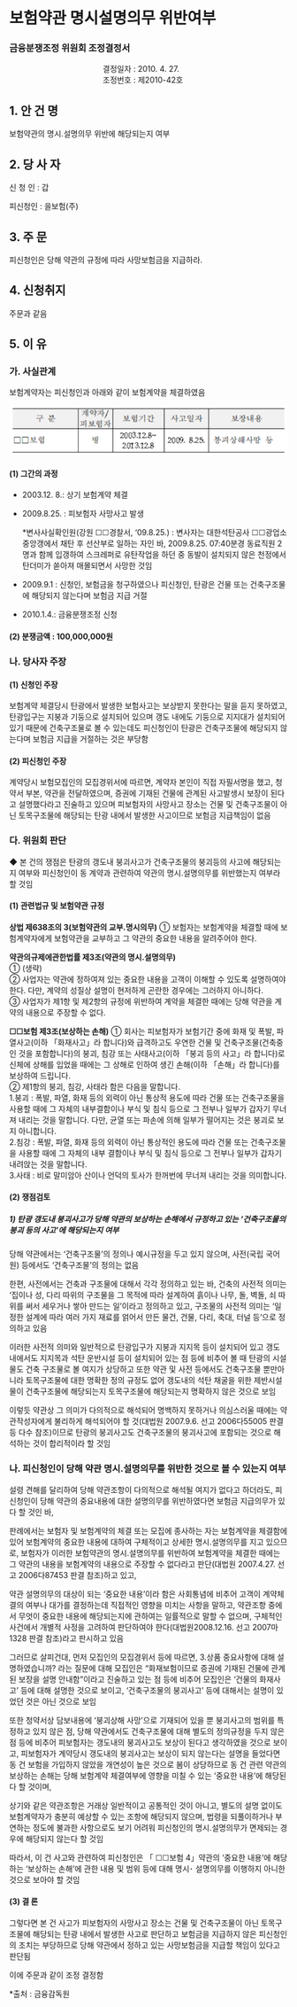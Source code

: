 # 보험약관 명시설명의무 위반여부


### 금융분쟁조정 위원회 조정결정서

&nbsp;&nbsp;&nbsp;&nbsp;&nbsp;&nbsp;&nbsp;&nbsp;&nbsp;&nbsp; &nbsp;&nbsp;&nbsp;&nbsp;&nbsp;&nbsp;&nbsp;&nbsp;&nbsp;&nbsp; &nbsp;&nbsp;&nbsp;&nbsp;&nbsp;&nbsp;&nbsp;&nbsp;&nbsp;&nbsp; &nbsp;&nbsp;&nbsp;&nbsp;&nbsp;&nbsp;&nbsp;&nbsp;&nbsp;&nbsp;결정일자 : 2010. 4. 27.<br>&nbsp;&nbsp;&nbsp;&nbsp;&nbsp;&nbsp;&nbsp;&nbsp;&nbsp;&nbsp; &nbsp;&nbsp;&nbsp;&nbsp;&nbsp;&nbsp;&nbsp;&nbsp;&nbsp;&nbsp; &nbsp;&nbsp;&nbsp;&nbsp;&nbsp;&nbsp;&nbsp;&nbsp;&nbsp;&nbsp; &nbsp;&nbsp;&nbsp;&nbsp;&nbsp;&nbsp;&nbsp;&nbsp;&nbsp;&nbsp;조정번호 : 제2010-42호

## 1. 안 건 명
보험약관의 명시․설명의무 위반에 해당되는지 여부

## 2. 당 사 자 

신 청 인  :  갑

피신청인  :  을보험(주)


## 3. 주    문

피신청인은 당해 약관의 규정에 따라 사망보험금을 지급하라.

## 4. 신청취지 

주문과 같음


## 5. 이   유 

### 가. 사실관계
 
보험계약자는 피신청인과 아래와 같이 보험계약을 체결하였음

![alt image](https://raw.githubusercontent.com/aijinet/bodoc-claim-contents/master/contents/images/130_1.PNG)

<!--
구 분
계약자/
피보험자
보험기간
사고일자
보장내용
☐☐보험
병
2003.12.8~
2013.12.8
2009. 8.25.
 붕괴상해사망 등
-->


#### (1) 그간의 과정

* 2003.12. 8.: 상기 보험계약 체결

* 2009.8.25. : 피보험자 사망사고 발생

    *변사사실확인원(강원 ☐☐경찰서, ‘09.8.25.) : 변사자는 대한석탄공사 ☐☐광업소 중앙갱에서 채탄 후 선산부로 일하는 자인 바, 2009.8.25. 07:40분경 동료직원 2명과 함께 입갱하여 스크레퍼로 유탄작업을 하던 중 동발이 설치되지 않은 천정에서 탄더미가 쏟아져 매몰되면서 사망한 것임

* 2009.9.1 : 신청인, 보험금을 청구하였으나 피신청인, 탄광은 건물 또는 건축구조물에 해당되지 않는다며 보험금 지급 거절

* 2010.1.4.: 금융분쟁조정 신청

#### (2) 분쟁금액 : 100,000,000원 


### 나. 당사자 주장 

#### (1) 신청인 주장 

보험계약 체결당시 탄광에서 발생한 보험사고는 보상받지 못한다는 말을 듣지 못하였고, 탄광입구는 지붕과 기둥으로 설치되어 있으며 갱도 내에도 기둥으로 지지대가 설치되어 있기 때문에 건축구조물로 볼 수 있는데도 피신청인이 탄광은 건축구조물에 해당되지 않는다며 보험금 지급을 거절하는 것은 부당함
 
#### (2) 피신청인 주장

계약당시 보험모집인의 모집경위서에 따르면, 계약자 본인이 직접 자필서명을 했고, 청약서 부본, 약관을 전달하였으며, 증권에 기재된 건물에 관계된 사고발생시 보장이 된다고 설명했다라고 진술하고 있으며 피보험자의 사망사고 장소는 건물 및 건축구조물이 아닌 토목구조물에 해당되는 탄광 내에서 발생한 사고이므로 보험금 지급책임이 없음


### 다. 위원회 판단

◆ 본 건의 쟁점은 탄광의 갱도내 붕괴사고가 건축구조물의 붕괴등의 사고에 해당되는지 여부와 피신청인이 동 계약과 관련하여 약관의 명시․설명의무를 위반했는지 여부라 할 것임  

#### (1) 관련법규 및 보험약관 규정

**상법 제638조의 3(보험약관의 교부․명시의무)** ① 보험자는 보험계약을 체결할 때에 보험계약자에게 보험약관을 교부하고 그 약관의 중요한 내용을 알려주어야 한다.

**약관의규제에관한법률 제3조(약관의 명시․설명의무)**<br>
① (생략)<br>
② 사업자는 약관에 정하여져 있는 중요한 내용을 고객이 이해할 수 있도록 설명하여야 한다. 다만, 계약의 성질상 설명이 현저하게 곤란한 경우에는 그러하지 아니하다.<br>
③ 사업자가 제1항 및 제2항의 규정에 위반하여 계약을 체결한 때에는 당해 약관을 계약의 내용으로 주장할 수 없다.<br>

**☐☐보험 제3조(보상하는 손해)** ① 회사는 피보험자가 보험기간 중에 화재 및 폭발, 파열사고(이하 「화재사고」라 합니다)와 급격하고도 우연한 건물 및 건축구조물(건축중인 것을 포함합니다)의 붕괴, 침강 또는 사태사고(이하 「붕괴 등의 사고」라 합니다)로 신체에 상해를 입었을 때에는 그 상해로 인하여 생긴 손해(이하 「손해」라 합니다)를 보상하여 드립니다.<br>
② 제1항의 붕괴, 침강, 사태라 함은 다음을 말합니다.<br>
1.붕괴 : 폭발, 파열, 화재 등의 외력이 아닌 통상적 용도에 따라 건물 또는 건축구조물을 사용할 때에 그 자체의 내부결함이나 부식 및 침식 등으로 그 전부나 일부가 갑자기 무너져 내리는 것을 말합니다. 다만, 균열 또는 파손에 의해 일부가 떨어지는 것은 붕괴로 보지 아니합니다.<br>
2.침강 : 폭발, 파열, 화재 등의 외력이 아닌 통상적인 용도에 따라 건물 또는 건축구조물을 사용할 때에 그 자체의 내부 결함이나 부식 및 침식 등으로 그 전부나 일부가 갑자기 내려앉는 것을 말합니다.<br>
3.사태 : 비로 말미암아 산이나 언덕의 토사가 한꺼번에 무너져 내리는 것을 의미합니다.  

#### (2) 쟁점검토  

##### 1) 탄광 갱도내 붕괴사고가 당해 약관의 보상하는 손해에서 규정하고 있는 ‘건축구조물의 붕괴 등의 사고’에 해당되는지 여부

당해 약관에서는 ‘건축구조물’의 정의나 예시규정을 두고 있지 않으며, 사전(국립 국어원) 등에서도 ‘건축구조물’의 정의는 없음

한편, 사전에서는 건축과 구조물에 대해서 각각 정의하고 있는 바,  건축의 사전적 의미는 ‘집이나 성, 다리 따위의 구조물을 그 목적에 따라 설계하여 흙이나 나무, 돌, 벽돌, 쇠 따위를 써서 세우거나 쌓아 만드는 일’이라고 정의하고 있고, 구조물의 사전적 의미는 ‘일정한 설계에 따라 여러 가지 재료를 얽어서 만든 물건, 건물, 다리, 축대, 터널 등’으로 정의하고 있음 

이러한 사전적 의미와 일반적으로 탄광입구가 지붕과 지지목 등이 설치되어 있고 갱도 내에서도 지지목과 석탄 운반시설 등이 설치되어 있는 점 등에 비추어 볼 때 탄광의 시설물도 건축 구조물로 볼 여지가 상당하고 또한 약관 및 사전 등에서도 건축구조물 뿐만아니라 토목구조물에 대한 명확한 정의 규정도 없어 갱도내의 석탄 채굴을 위한 제반시설물이 건축구조물에 해당되는지 토목구조물에 해당되는지 명확하지 않은 것으로 보임

이렇듯 약관상 그 의미가 다의적으로 해석되어 명백하지 못하거나 의심스러울 때에는 약관작성자에게 불리하게 해석되어야 할 것(대법원 2007.9.6. 선고 2006다55005 판결 등 다수 참조)이므로 탄광의 붕괴사고도 건축구조물의 붕괴사고에 포함되는 것으로 해석하는 것이 합리적이라 할 것임  

 
### 나. 피신청인이 당해 약관 명시․설명의무를 위반한 것으로 볼 수 있는지 여부

설령 견해를 달리하여 당해 약관조항이 다의적으로 해석될 여지가 없다고 하더라도, 피신청인이 당해 약관의 중요내용에 대한 설명의무를 위반하였다면 보험금 지급의무가 있다 할 것인 바,

판례에서는 보험자 및 보험계약의 체결 또는 모집에 종사하는 자는 보험계약을 체결함에 있어 보험계약의 중요한 내용에 대하여 구체적이고 상세한 명시․설명의무를 지고 있으므로, 보험자가 이러한 보험약관의 명시․설명의무를 위반하여 보험계약을 체결한 때에는 그 약관의 내용을 보험계약의 내용으로 주장할 수 없다라고 판단(대법원 2007.4.27. 선고 2006다87453 판결 참조)하고 있고, 

약관 설명의무의 대상이 되는 ‘중요한 내용’이라 함은 사회통념에 비추어 고객이 계약체결의 여부나 대가를 결정하는데 직접적인 영향을 미치는 사항을 말하고, 약관조항 중에서 무엇이 중요한 내용에 해당되는지에 관하여는 일률적으로 말할 수 없으며, 구체적인 사건에서 개별적 사정을 고려하여 판단하여야 한다(대법원2008.12.16. 선고 2007마 1328 판결 참조)라고 판시하고 있음  

그러므로 살피건대, 먼저 모집인의 모집경위서 등에 따르면, 3.상품 중요사항에 대해 설명하였습니까? 라는 질문에 대해 모집인은 “화재보험이므로 증권에 기재된 건물에 관계된 보장을 설명 안내함”이라고 진술하고 있는 점 등에 비추어 모집인은 ‘건물의 화재사고’ 등에 대해 설명한 것으로 보이고, ‘건축구조물의 붕괴사고’ 등에 대해서는 설명이 있었던 것은 아닌 것으로 보임


또한 청약서상 담보내용에 ‘붕괴상해 사망’으로 기재되어 있을 뿐 붕괴사고의 범위를 특정하고 있지 않은 점, 당해 약관에서도 건축구조물에 대해 별도의 정의규정을 두지 않은 점 등에 비추어 피보험자는 갱도내의 붕괴사고도 보상이 된다고 생각하였을 것으로 보이고, 피보험자가 계약당시 갱도내의 붕괴사고는 보상이 되지 않는다는 설명을 들었다면 동 건 보험을 가입하지 않았을 개연성이 높은 것으로 봄이 상당하므로 동 건 관련 약관의 보상하는 손해는 당해 보험계약 체결여부에 영향을 미칠 수 있는 ‘중요한 내용’에 해당된다 할 것이며, 

상기와 같은 약관조항은 거래상 일반적이고 공통적인 것이 아니고, 별도의 설명 없이도 보험계약자가 충분히 예상할 수 있는 조항에 해당되지 않으며, 법령을 되풀이하거나 부연하는 정도에 불과한 사항으로도 보기 어려워 피신청인의 명시․설명의무가 면제되는 경우에 해당되지 않는다 할 것임

따라서, 이 건 사고와 관련하여 피신청인은 「 ☐☐보험 4」약관의 ‘중요한 내용’에 해당하는 ‘보상하는 손해’에 관한 내용 및 범위 등에 대해 명시･ 설명의무를 이행하지 아니한 것으로 보아야 할 것임

#### (3) 결 론   
	
그렇다면 본 건 사고가 피보험자의 사망사고 장소는 건물 및 건축구조물이 아닌 토목구조물에 해당되는 탄광 내에서 발생한 사고로  판단하고 보험금을 지급하지 않은 피신청인의 조치는 부당하므로 당해 약관에서 정하고 있는 사망보험금을 지급할 책임이 있다고 판단됨

이에 주문과 같이 조정 결정함 

*출처 : 금융감독원